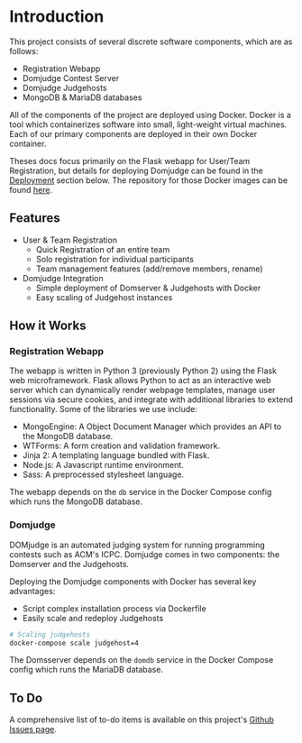 # Introduction

This project consists of several discrete software components, which are as follows:

  - Registration Webapp
  - Domjudge Contest Server
  - Domjudge Judgehosts
  - MongoDB & MariaDB databases

All of the components of the project are deployed using Docker. Docker is a tool which containerizes software into small, light-weight virtual machines. Each of our primary components are deployed in their own Docker container.

Theses docs focus primarily on the Flask webapp for User/Team Registration, but details for deploying Domjudge can be found in the [Deployment](#deployment) section below. The repository for those Docker images can be found [here](https://github.com/FSU-ACM/Docker-Domjudge).


## Features

  - User & Team Registration
    - Quick Registration of an entire team
    - Solo registration for individual participants
    - Team management features (add/remove members, rename)
  - Domjudge Integration
    - Simple deployment of Domserver & Judgehosts with Docker
    - Easy scaling of Judgehost instances


## How it Works

### Registration Webapp
The webapp is written in Python 3 (previously Python 2) using the Flask web microframework. Flask allows Python to act as an interactive web server which can dynamically render webpage templates, manage user sessions via secure cookies, and integrate with additional libraries to extend functionality. Some of the libraries we use include:

  - MongoEngine: A Object Document Manager which provides an API to the MongoDB database.
  - WTForms: A form creation and validation framework.
  - Jinja 2: A templating language bundled with Flask.
  - Node.js: A Javascript runtime environment.
  - Sass: A preprocessed stylesheet language.

The webapp depends on the `db` service in the Docker Compose config which runs the MongoDB database.

### Domjudge
DOMjudge is an automated judging system for running programming contests such as ACM's ICPC. Domjudge comes in two components: the Domserver and the Judgehosts.

Deploying the Domjudge components with Docker has several key advantages:

  - Script complex installation process via Dockerfile
  - Easily scale and redeploy Judgehosts

``` bash
# Scaling judgehosts
docker-compose scale judgehost=4
```

The Domsserver depends on the `domdb` service in the Docker Compose config which runs the MariaDB database.

<!-- ### Nginx
To provide networking to Domserver and the Registration webapp, we employ a few instances of Nginx.

The first is the publicly available image [`jwilder/nginx-proxy`](https://github.com/jwilder/nginx-proxy). This image can forward traffic for different domains and subdomains to other containers on the same Docker Compose project network by setting environmental variables for those services in the Docker Compose configuration file.

The [`jwilder/nginx-proxy`](https://github.com/jwilder/nginx-proxy) image has a companion image, [`JrCs/letsencrypt-nginx-proxy-companion`](https://github.com/JrCs/docker-letsencrypt-nginx-proxy-companions) which can automatically register the domains with LetsEncrypt to create free SSL certificates for the domains.

::: tip
Those image names are also links.
::: -->



## To Do
A comprehensive list of to-do items is available on this project's [Github Issues page](https://github.com/fsu-acm/Contest-Server/issues).

